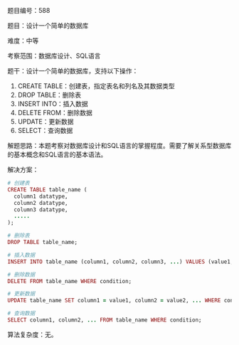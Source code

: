 题目编号：588

题目：设计一个简单的数据库

难度：中等

考察范围：数据库设计、SQL语言

题干：设计一个简单的数据库，支持以下操作：

1. CREATE TABLE：创建表，指定表名和列名及其数据类型
2. DROP TABLE：删除表
3. INSERT INTO：插入数据
4. DELETE FROM：删除数据
5. UPDATE：更新数据
6. SELECT：查询数据

解题思路：本题考察对数据库设计和SQL语言的掌握程度。需要了解关系型数据库的基本概念和SQL语言的基本语法。

解决方案：

```ruby
# 创建表
CREATE TABLE table_name (
  column1 datatype,
  column2 datatype,
  column3 datatype,
  .....
);

# 删除表
DROP TABLE table_name;

# 插入数据
INSERT INTO table_name (column1, column2, column3, ...) VALUES (value1, value2, value3, ...);

# 删除数据
DELETE FROM table_name WHERE condition;

# 更新数据
UPDATE table_name SET column1 = value1, column2 = value2, ... WHERE condition;

# 查询数据
SELECT column1, column2, ... FROM table_name WHERE condition;
```

算法复杂度：无。